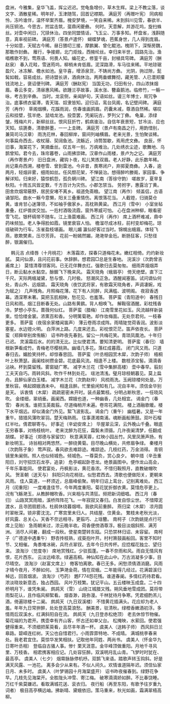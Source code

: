 <!-- { "loadSidebar": true } -->
盘洲，今雅集，皇华飞盖，挥尘迟迟。觉龟鱼增价，草木生辉。梁上不教尘落，谈文字、酒散星稀。明年好，玉津随驾，回首记襟期。 
满庭芳（再赠叶宪）
同病相怜，冻吟谁伴，温怀举案齐眉。槐安梦境，一笑自来稀。未到斜川见雪，春欲半、尚压铜池。今思古，拊盆击筑，虿鼎闲夔彝。 
何时。天意解，并游花坞，旋扫蛛丝。对壶中闲日，冗牍休治。四坐同盟情话，飞玉尘、万事多知。杯盘省，浅斟随意，真率视前碑。 
满庭芳（答景卢遣怀）
蝴蝶梦魂，芭蕉身世，几人得到庞眉。十分如意，天赋古今稀。昼日猥叨三接，摩鹏翼、曾化鲲池。槐阴下，深惭房魏，那敢作封彝。 
雁行，争接翅，北门炬烛，西掖纶丝。幸归来半世，园路先治。渔唱樵歌不到，莺燕语、何畏人知。编花史，修篁千亩，封植具穹碑。 
满庭芳（酬赵泉）
春入花畦，雪迷筠坞，柳梢未肯低眉。泥深路滑，车马往来稀。平地琼琚盈尺，冰冻解、檐水如池。皇华喜，增添泉货，不铸尚方彝。 
光阴，驹过隙，髭髯如戟，容易成丝。把诗盟长讲，酒病休治。两两垂螺舞彻，藏羌管、人已潜郑攥钱流地上，褒诏便刊碑。 
满庭芳（酬赵宪）
当国无功，归田有分，四山浓抹烟眉。春云多变，清昼惠风稀。欲踵兰亭故事，溪水涨、簪盍鹅池。临修竹，一觞一咏，考古到辛彝。 
当时。龙衮侧，亲闻胪句，天语如丝。谩三年博士，局冗争治。底事绣衣留滞，青天瑞、奴隶皆知。迎归诏，鸾台凤阁，名记壁间碑。 
满庭芳（再作）
草阁烟横，花蹊雨润，伤春谁画鸦眉。药囊未减，尊酒自然稀。堪叹云和挂壁，弦半绝、鼠啮龙池。投壶罢，凭阑玩古，罗列父丁彝。 
龟巢，添绿皱，残梅片片，新柳丝丝。恨风狂折竹，鹤病谁治。自信年衰景短，甘冷淡、应也天知。埙篪奏，清歌醉墨，一一上圭碑。 
满庭芳（景卢有南昌之行，用韵惜别，兼简司马汉章）
雨洗花林，春回柳岸，窗间列岫横眉。老来光景，生怕聚谈稀。何事扁舟西去，收杖屦、契阔鱼池。流觞近，诗筒暂歇，焉用虎文彝。 
良辰，怀旧事，海棠花下，笑摘垂丝。叹五年一别，万病难治。几处绣衣尘迹，歌舞地、乌鹊曾知。君今去，珠帘暮卷，山雨拂崇碑。汉章作山雨楼，景卢为之记。 
满庭芳（再作寄景卢）
旧日盘洲，藏钩卜夜，松儿笑拣双眉。老人好静，此乐数年稀。尚记乘舟西溯，楼卷雪、曾到雷池。今非昔，畏寒闭户，弃掷夏商彝。 
入春，逾两月，轻烟非雾，细雨如丝。任风颓花架，不惮装治。想得醉吟滕阁，家园事、争解详知。归来好，猿惊鹤怨，孤负辋川碑。 
望江南（答徐守韵）
嗟故岁，夏旱复秋阳。十雨五风皆定数，千方百计为灾伤。小郡怎禁当。 
劳拊字，惠露洽丁黄。田舍炊烟常蔽野，居民安堵不离乡。祖道免斋粮。 
望江南（再作）
倾盖侣，古语诵邹阳。曲水一觞今意懒，阳关三叠重情伤。离恨落花当。 
人截镫，归骑莫仓黄。谁肯甘心迷簿领，不如袖手傲家乡。高枕熟黄粱。 
西江月（雪中）
小室坐毡重叠，红炉兽炭交加。一卮村酒吸流霞。窗外寒威可怕。 
心在盘洲种柳，眼看密雪飞花。银杯缟带不随车。江上渔蓑难画。 
西江月（再作）
席上酒杯难减，鼎中药味频加。老人争得脸如霞。镜里衰容人怕。 
檐溜尽成冰柱，前村变却梅花。琼瑶破碎为行车。冻雀盈枝堪画。 
眼儿媚
瀛仙好客过当时。锦幌出蛾眉。体轻飞燕，歌欺樊素，压尽芳菲。 
花前一盼嫣然媚，滟滟举金卮。断肠狂客，只愁径醉，银漏催归。 

　
韩元吉
点绛唇（十月桃花）
木落霜浓，探春只道梅花未。嫩红相倚。灼灼新妆腻。 
莫问仙源，且问花前事。休辞醉。想君园□总是生春地。 
浣溪沙（次韵曾吉甫席上）
莫惜清尊领客同。已无花伴舞衣红。强歌归去莫匆匆。 
细雨弄烟烟弄日，断云黏水水黏空。酴醿飞下晚来风。 
霜天晓角（蛾眉亭）
倚天绝壁。直下江千尺。天际两蛾凝黛，愁与恨、几时极。 
怒潮风正急。酒醒闻塞笛。试问谪仙何处，青山外、远烟碧。 
霜天晓角（夜饮武将家，有歌霜天晓角者，声调凄婉，戏为赋之）
几声残角。月照梅花薄。花下有人同醉，风满槛、波明阁。 
夜寂香透幕。酒深寒未著。莫把玉肌相映，愁花见、也羞落。 
菩萨蛮（青阳道中）
春残日日风和雨。烟江目断春无处。山路有黄鹂。背人相唤飞。 
解鞍宿酒醒。彩枕残香冷。梦想小亭东。蔷薇何似红。 
菩萨蛮（腊梅）
江南雪里花如玉。风流越样新装束。恰恰缕金裳。浓熏百和香。 
分明篱菊艳。却作妆梅面。无处奈君何。一枝春更多。 
菩萨蛮（夜宿余家楼闻笛声）
薄云卷雨凉成阵。雨晴陡觉荷香润。波影淡塞星。水边镫火明。 
白萍洲上路。几度来还去。彩枕恨茫茫。笛声依夜长。 
菩萨蛮（郑舜举别席侑觞）
诏书昨夜先春到。留公一共梅花笑。青琐凤凰池。十年归已迟。 
灵溪霜后水。的的清无比。比似使君清。要知清更明。 
菩萨蛮（春归）
墙根新笋看成竹。青梅老尽樱桃熟。幽墙几多花。落红成暮霞。 
闭门风又雨。只道春归去。媚脸笑持杯。却惊春思回。 
菩萨蛮（叶丞相园赏木犀，次韵子师）
梧桐叶上秋萧瑟。画阑桂树攒金碧。花底最风流。相逢不上楼。 
数枝添宝髻。滴滴香沾袂。杯到莫留残。雾窗疑广寒。 
减字木兰花（雪中集醉高楼）
壶中春早。翦刻工夫天自巧。雨转风斜。吹作千林到处花。 
瑶池清浅。璧月琼枝朝暮见。莫上扁舟。且醉仙家白玉楼。 
减字木兰花（次韵赵倅）
风梳雨洗。玉阙琼楼何处是。万里秋容。唤起嫦娥酒未中。 
相逢且醉。忙里偷闲知有几。况自丰年。须信金华别是天。 
诉衷情（木犀）
疏疏密密未开时。装点最繁枝。分明占断秋思，一任晓风吹。 
金缕细，翠绡垂。画阑西。嫦娥也道，一种幽香，几处相宜。 
谒金门（春雪）
春尚浅。谁把玉英裁翦。尽道梅梢开未遍。卷帘花满院。 
楼上酒融歌暖。楼下水平烟远。却似涌金门外见。絮飞波影乱。 
谒金门（重午）
幽槛暑。又是一年重午。猎猎风蒲吹翠羽。楚天梅熟雨。 
往事潇湘南浦。魂断画船箫鼓。双叶石榴红半吐。倩君聊寄与。 
好事近（辛幼安席上）
华屋翠云深，云外晚山千叠。眼底无穷春事，对杨枝桃叶。 
老来沈醉为花狂，霜鬓未须镊。几许夜阑清梦，任翻成胡蝶。 
好事近（郑德与家留饮）
秋意满芙蓉，红映小园丛竹。风里凤箫声扬，有新妆明玉。 
诗翁相对两悠然，一醉绕黄菊。目尽晚山横处，共修眉争绿。 
秦楼月（次韵陈子象）
莺声寂。春风欲去难踪迹。难踪迹。几枝红药，万金消得。 
青铜镜里朱阑侧。照人也似倾城色。倾城色。一尊莫负，赏心良夕。 
朝中措（辛丑重阳日，刘守招饮石龙亭，追录）
危亭崛起卧苍龙。绝景画图中。便作龙山高会，千年乐事能同。 
使君宴处，丹枫影淡，黄花香浓。不惜归鞍照月，直教破帽吹风。 
贺圣朝（送天与）
斜阳只向花梢驻。似愁君西去。清歌也便做阳关，更朝来风雨。 
佳人莫道，一杯须近，总眉峰偷聚。明年归诏上鸾台，记别离难处。 
西江月（闰重阳）
一度难逢佳节，今年两度重阳。菊花犹折御衣黄。莫惜危亭更上。 
况有飞觞滟玉，从教醉帽吹香。兴来相与共清狂。频把新词细唱。 
西江月（春归）
山路冥冥雨暗，溪桥阵阵花飞。一年寂寂又春归。白发自惊尘世。 
不惜障泥渡水，且寻团扇题诗。杜鹃休绕暮烟啼。我欲风前重醉。 
燕归梁（木犀）
凉月圆时翠帐深。锁非雾沈沈。广寒宫里未归人。共结屋、住黄金。 
繁枝未老秋光淡，好风露、总关心。天香不奈远相寻。更翦巧、上瑶簪。 
南柯子（次韵姚提点行可席上见贻）
急雨朝来过，浓云晚半收。荷香便傍酒尊浮。极目淡烟斜照、满芳洲。 
消尽人间暑，翻成一段秋。使星南楚转东瓯。只恐禁林归诏、未容留。 
南柯子（广德道中遇重午）
野杏抟枝熟，戎葵抱叶开。村村箫鼓画船回。客里不知时节、又相催。 
角黍堆冰碗，兵符点翠钗。去年今日共传杯。应捻榴花独立、望归来。 
浪淘沙（觉度寺）
席地赏残红。少驻孤蓬。一春不奈雨和风。雨自无情风有恨，花片西东。 
云淡远峰浓。绿遍高桐。神仙知在此山中。万古消凝多少事，目尽晴空。 
浪淘沙（赵富文席上）
倦客怕离歌。春已无多。闲愁须倩酒消磨。风雨才晴今夜月，不醉如何。 
玉笋滟金荷。情在双蛾。二年能得几经过。花满碧溪归棹远，回首烟波。 
浪淘沙（芍药）
鶗F774怨花残。谁道春阑。多情红药待君看。浓淡晓妆新意态，独占西园。 
风叶万枝繁。犹记平山。五云楼映玉成盘。二十四桥明月下，谁凭朱阑。 
鹧鸪天（雪）
山绕江城腊又残。朔风垂地雪成团。莫将带雨梨花认，且作临风柳絮看。 
烟杳渺，路弥漫。千林犹待月争寒。凭君细酌羔儿酒，倚遍琼楼十二阑。 
鹧鸪天（九日双溪楼）
不惜黄花插满头。花应却为老人羞。年年九日常拚醉，处处登高莫浪愁。 
酬美景，驻清秋。绿橙香嫩酒初浮。多情雨后双溪水，红满斜阳自在流。 
鹧鸪天（九日登赤松绝顶）
老去休惊节物催。菊花端的为君开。携壶幸有齐山客，怀古还如单父台。 
松掩映，水萦回。使君强健得重来。不须细把茱萸看，且尽丰年酒一杯。 
虞美人（送韩子师）
西风斜日兰皋路。碧嶂连红树。天公也自惜君行。小雨霏霏特地、不成晴。 
满城桃李春来处。我老君宜住。莫惊华发笑相扶。记取他年同姓、两尚书。 
虞美人（怀金华九日寄叶丞相）
登临自古骚人事。惨忄栗天涯意。金华峰顶做重阳。月地千寻风里、万枝香。 
相君携客相应记。几处容狂醉。双溪明月乱山青。飞梦时时犹在、最高亭。 
虞美人（七夕）
烟霄脉脉停机杼。双鹊飞来语。踏歌声转玉钩斜。好是满天风露、一池花。 
离多会少从来有。不似人间久。欢情谁道隔年迟。须信仙家日月、未多时。 
虞美人（叶梦锡园十月海棠盛开）
诏书昨夜催春到。绿野花争早。几枝先见海棠开。全胜陇头冲雪、寄江梅。 
破寒滴滴娇如醉。不比春饶睡。万红千紫莫嫌迟。看取满城花送、衮衣归。 
夜行船（再至东阳，有歌予往岁重九词者）
极目高亭横远岫。拂新晴、黛蛾依旧。策马重来，秋光如画，霜满翠梧高柳。 
